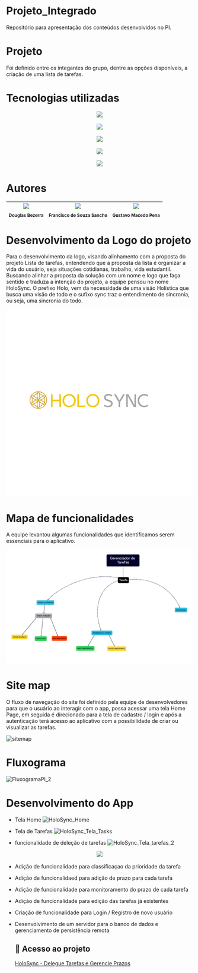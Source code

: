 # Projeto_Integrado
Repositório para apresentação dos conteúdos desenvolvidos no PI.

# Projeto
Foi definido entre os integantes do grupo, dentre as opções disponíveis, a criação de uma lista de tarefas.

# Tecnologias utilizadas

<p align="center"><img src="https://img.shields.io/badge/JavaScript-F7DF1E?logo=javascript&logoColor=black&style=for-the-badge"></p>
<p align="center"><img src="https://img.shields.io/badge/HTML-239120?logo=html5&logoColor=white&style=for-the-badge"></p>
<p align="center"><img src="https://img.shields.io/badge/css3-%231572B6.svg?style=for-the-badge&logo=css3&logoColor=white"></p>
<p align="center"><img src="https://img.shields.io/badge/Bootstrap-563D7C?logo=bootstrap&logoColor=white&style=for-the-badge"></p>
<p align="center"><img src="https://img.shields.io/badge/Git-E34F26?logo=git&logoColor=white&style=for-the-badge"></p>

# Autores
| [<img src="https://avatars.githubusercontent.com/u/161084316?v=4" width=115><br><sub>Douglas Bezerra</sub>](https://github.com/Douglas-Bezerra) | [<img src="https://github.com/fsancho1985.png" width=115><br><sub>Francisco de Souza Sancho</sub>](https://github.com/fsancho1985) | [<img src="https://avatars.githubusercontent.com/u/83102217?v=4" width=115><br><sub>Gustavo Macedo Pena</sub>](https://github.com/macedo99) |
| :---: | :---: | :---: |

# Desenvolvimento da Logo do projeto
Para o desenvolvimento da logo, visando alinhamento com a proposta do projeto Lista de tarefas, entendendo que a proposta da lista é organizar a vida do usuário,
seja situações cotidianas, trabalho, vida estudantil.
Buscando alinhar a proposta da solução com um nome e logo que faça sentido e traduza a intenção do projeto, a equipe pensou no nome HoloSync.
O prefixo Holo, vem da necessidade de uma visão Holística que busca uma visão de todo e o sufixo sync traz o entendimento de sincronia, ou seja, uma sincronia do todo.

![Logo do projeto](<logo PI.jpg>)

# Mapa de funcionalidades
A equipe levantou algumas funcionalidades que identificamos serem essenciais para o aplicativo.

![Mapa de funcionalidades](Mapa.png)

# Site map
O fluxo de navegação do site foi definido pela equipe de desenvolvedores para que o usuário ao interagir com o app, possa acessar uma tela Home Page, em seguida é direcionado para a tela de cadastro / login e após a autenticação terá acesso ao aplicativo com a possibilidade de criar ou visualizar as tarefas.

![sitemap](https://github.com/Os-Mosqueteiros-Dev/Projeto_Integrado/assets/77301081/5ebac449-2c09-4b17-96bd-811ff031997a)

# Fluxograma

![FluxogramaPI_2](https://github.com/Os-Mosqueteiros-Dev/Projeto_Integrado/assets/77301081/d496c6f2-80f8-4552-8633-95e7fe6cdbdd)

# Desenvolvimento do App

- Tela Home
  ![HoloSync_Home](https://github.com/Os-Mosqueteiros-Dev/Projeto_Integrado/assets/77301081/b364d1e3-0e69-4782-b541-5d397fe2280a)
  
- Tela de Tarefas
  ![HoloSync_Tela_Tasks](https://github.com/Os-Mosqueteiros-Dev/Projeto_Integrado/assets/77301081/246c53a2-41bc-4f59-b502-1f09364991d9)

  
- funcionalidade de deleção de tarefas
  ![HoloSync_Tela_tarefas_2](https://github.com/Os-Mosqueteiros-Dev/Projeto_Integrado/assets/77301081/2f20f1b0-a46e-485e-87a2-54da62e8e852)


<p align="center"><img src="http://img.shields.io/static/v1?label=STATUS&message=EM%20DESENVOLVIMENTO&color=GREEN&style=for-the-badge"/></p>

- Adição de funcionalidade para classificaçao da prioridade da tarefa
- Adição de funcionalidaed para adição de prazo para cada tarefa
- Adição de funcionalidade para monitoramento do prazo de cada tarefa
- Adição de funcionalidade para edição das tarefas já existentes
- Criação de funcionalidade para Login / Registro de novo usuário
- Desenvolvimento de um servidor para o banco de dados e gerenciamento de persistência remota

  ## 📁 Acesso ao projeto
  [HoloSync - Delegue Tarefas e Gerencie Prazos](https://os-mosqueteiros-dev.github.io/Projeto_Integrado/index.html)



